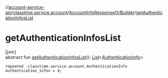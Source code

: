 //[account-service-api](../../../index.md)/[classtime.service.account](../index.md)/[AccountInfoResponseOrBuilder](index.md)/[getAuthenticationInfosList](get-authentication-infos-list.md)

# getAuthenticationInfosList

[jvm]\
abstract fun [getAuthenticationInfosList](get-authentication-infos-list.md)(): [List](https://docs.oracle.com/javase/8/docs/api/java/util/List.html)&lt;[AuthenticationInfo](../-authentication-info/index.md)&gt;

`repeated .classtime.service.account.AuthenticationInfo authentication_infos = 4;`
